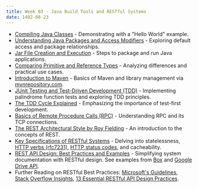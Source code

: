 ```yaml
---
title: Week 03 - Java Build Tools and RESTful Systems  
date: 1402-08-23
---
```


* [Compiling Java Classes](https://www.javatpoint.com/how-to-compile-and-run-java-program) - Demonstrating with a "Hello World" example.
* [Understanding Java Packages and Access Modifiers](https://docs.oracle.com/javase/tutorial/java/javaOO/accesscontrol.html) - Exploring default access and package relationships.
* [Jar File Creation and Execution](https://www.baeldung.com/java-create-jar) - Steps to package and run Java applications.
* [Comparing Primitive and Reference Types](https://www.baeldung.com/java-primitives-vs-objects) - Analyzing differences and practical use cases.
* [Introduction to Maven](https://maven.apache.org/what-is-maven.html) - Basics of Maven and library management via [mvnrepository.com](https://mvnrepository.com/).
* [JUnit Testing and Test-Driven Development (TDD)](https://www.vogella.com/tutorials/JUnit/article.html) - Implementing palindrome function tests and exploring TDD principles.
* [The TDD Cycle Explained](https://developer.ibm.com/articles/5-steps-of-test-driven-development/) - Emphasizing the importance of test-first development.
* [Basics of Remote Procedure Calls (RPC)](https://www.geeksforgeeks.org/remote-procedure-call-rpc-in-operating-system/) - Understanding RPC and its TCP connections.
* [The REST Architectural Style by Roy Fielding](https://ics.uci.edu/~fielding/pubs/dissertation/rest_arch_style.htm) - An introduction to the concepts of REST.
* [Key Specifications of RESTful Systems](https://www.restapitutorial.com/lessons/whatisrest.html) - Delving into statelessness, [HTTP verbs (rfc7231)](https://datatracker.ietf.org/doc/html/rfc7231#section-4), [HTTP status codes](https://developer.mozilla.org/en-US/docs/Web/HTTP/Status), and cacheability.
* [REST API Design: Best Practices and Examples](https://www.freecodecamp.org/news/rest-api-best-practices-rest-endpoint-design-examples/) - Simplifying system documentation with RESTful design. See examples from [Box](https://developer.box.com/reference/) and [Google Drive API](https://developers.google.com/drive/api/reference/rest/v3).
* Further Reading on RESTful Best Practices: [Microsoft's Guidelines](https://docs.microsoft.com/en-us/azure/architecture/best-practices/api-design), [Stack Overflow Insights](https://stackoverflow.blog/2020/03/02/best-practices-for-rest-api-design), [13 Essential RESTful API Design Practices](https://florimond.dev/en/posts/2018/08/restful-api-design-13-best-practices-to-make-your-users-happy/).
